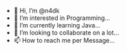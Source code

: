 - 👋 Hi, I’m @n4dk
- 👀 I’m interested in Programming...
- 🌱 I’m currently learning Java...
- 💞️ I’m looking to collaborate on a lot...
- 📫 How to reach me per Message...

<!---
n4dk/n4dk is a ✨ special ✨ repository because its `README.md` (this file) appears on your GitHub profile.
You can click the Preview link to take a look at your changes.
--->
